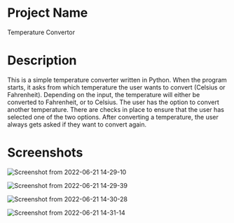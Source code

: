 # Project Name

Temperature Convertor

# Description

This is a simple temperature converter written in Python. When the program starts, it asks from which temperature the user wants to convert (Celsius or Fahrenheit).
Depending on the input, the temperature will either be converted to Fahrenheit, or to Celsius. The user has the option to convert another temperature.
There are checks in place to ensure that the user has selected one of the two options. After converting a temperature, the user always gets asked if they want to convert again.

# Screenshots

![Screenshot from 2022-06-21 14-29-10](https://user-images.githubusercontent.com/104764256/174789391-dcecf088-ec16-4081-8014-77b7e8543b0a.png)

![Screenshot from 2022-06-21 14-29-39](https://user-images.githubusercontent.com/104764256/174789400-d00641f1-3dca-468e-ad3d-c1e0cf134adb.png)

![Screenshot from 2022-06-21 14-30-28](https://user-images.githubusercontent.com/104764256/174789404-186f54bf-7010-4ecf-8d20-08a58a6a1004.png)

![Screenshot from 2022-06-21 14-31-14](https://user-images.githubusercontent.com/104764256/174789405-0d7ff05b-48d7-4ce5-9e32-355da47f1a7f.png)
